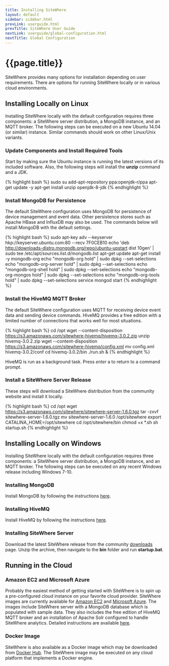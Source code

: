```yaml
---
title: Installing SiteWhere
layout: default
sidebar: sidebar.html
prevLink: userguide.html
prevTitle: SiteWhere User Guide
nextLink: userguide/global-configuration.html
nextTitle: Global Configuration
---
```


# {{page.title}}
SiteWhere provides many options for installation depending on user requirements. There are options
for running SiteWhere locally or in various cloud environments.

## Installing Locally on Linux
Installing SiteWhere locally with the default configuration requires three components: a SiteWhere
server distribution, a MongoDB instance, and an MQTT broker. The following steps can be executed on
a new Ubuntu 14.04 (or similar) instance. Similar commands should work on other Linux/Unix variants.

### Update Components and Install Required Tools
Start by making sure the Ubuntu instance is running the latest versions of its included software. Also,
the following steps will install the **unzip** command and a JDK.

{% highlight bash %}
sudo su
add-apt-repository ppa:openjdk-r/ppa
apt-get update -y
apt-get install unzip openjdk-8-jdk
{% endhighlight %}

### Install MongoDB for Persistence
The default SiteWhere configuration uses MongoDB for persistence of device management and event data.
Other persistence stores such as Apache HBase and InfluxDB may also be used. The commands below will
install MongoDB with the default settings.

{% highlight bash %}
sudo apt-key adv --keyserver hkp://keyserver.ubuntu.com:80 --recv 7F0CEB10
echo 'deb http://downloads-distro.mongodb.org/repo/ubuntu-upstart dist 10gen' | sudo tee /etc/apt/sources.list.d/mongodb.list
apt-get update
apt-get install -y mongodb-org
echo "mongodb-org hold" | sudo dpkg --set-selections
echo "mongodb-org-server hold" | sudo dpkg --set-selections
echo "mongodb-org-shell hold" | sudo dpkg --set-selections
echo "mongodb-org-mongos hold" | sudo dpkg --set-selections
echo "mongodb-org-tools hold" | sudo dpkg --set-selections
service mongod start
{% endhighlight %}

### Install the HiveMQ MQTT Broker
The default SiteWhere configuration uses MQTT for receiving device event data and sending device commands.
HiveMQ provides a free edition with a limited number of connections that works well for most situations.

{% highlight bash %}
cd /opt
wget --content-disposition https://s3.amazonaws.com/sitewhere-hivemq/hivemq-3.0.2.zip
unzip hivemq-3.0.2.zip
wget --content-disposition https://s3.amazonaws.com/sitewhere-hivemq/config.xml
mv config.xml hivemq-3.0.2/conf
cd hivemq-3.0.2/bin
./run.sh &
{% endhighlight %}

HiveMQ is run as a background task. Press *enter* a to return to a command prompt.

### Install a SiteWhere Server Release
These steps will download a SiteWhere distribution from the community website and
install it locally.

{% highlight bash %}
cd /opt
wget https://s3.amazonaws.com/sitewhere/sitewhere-server-1.6.0.tgz
tar -zxvf sitewhere-server-1.6.0.tgz
mv sitewhere-server-1.6.0 /opt/sitewhere
export CATALINA_HOME=/opt/sitewhere
cd /opt/sitewhere/bin
chmod +x *.sh
sh startup.sh
{% endhighlight %}

## Installing Locally on Windows
Installing SiteWhere locally with the default configuration requires three components: a SiteWhere
server distribution, a MongoDB instance, and an MQTT broker. The following steps can be executed on
any recent Windows release including Windows 7-10.

### Installing MongoDB
Install MongoDB by following the instructions [here](https://docs.mongodb.org/manual/tutorial/install-mongodb-on-windows/).

### Installing HiveMQ
Install HiveMQ by following the instructions [here](http://www.hivemq.com/resources/getting-started/).

### Installing SiteWhere Server
Download the latest SiteWhere release from the community [downloads](http://www.sitewhere.org/downloads) page.
Unzip the archive, then navigate to the **bin** folder and run **startup.bat**.

## Running in the Cloud

### Amazon EC2 and Microsoft Azure
Probably the easiest method of getting started with SiteWhere is to spin up a pre-configured cloud 
instance on your favorite cloud provider. SiteWhere images are currently available for 
[Amazon EC2](http://aws.amazon.com/ec2/) and [Microsoft Azure](http://azure.microsoft.com/en-us/).
The images include SiteWhere server with a MongoDB database which is populated with sample data. 
They also includes the free edition of HiveMQ MQTT broker and an installation of Apache Solr
configured to handle SiteWhere analytics. Detailed instructions are available
[here](../cloud.html).

### Docker Image
SiteWhere is also available as a Docker image which may be downloaded from
[Docker Hub](https://registry.hub.docker.com/u/sitewhere/sitewhere/). The SiteWhere image
may be executed on any cloud platform that implements a Docker engine.
